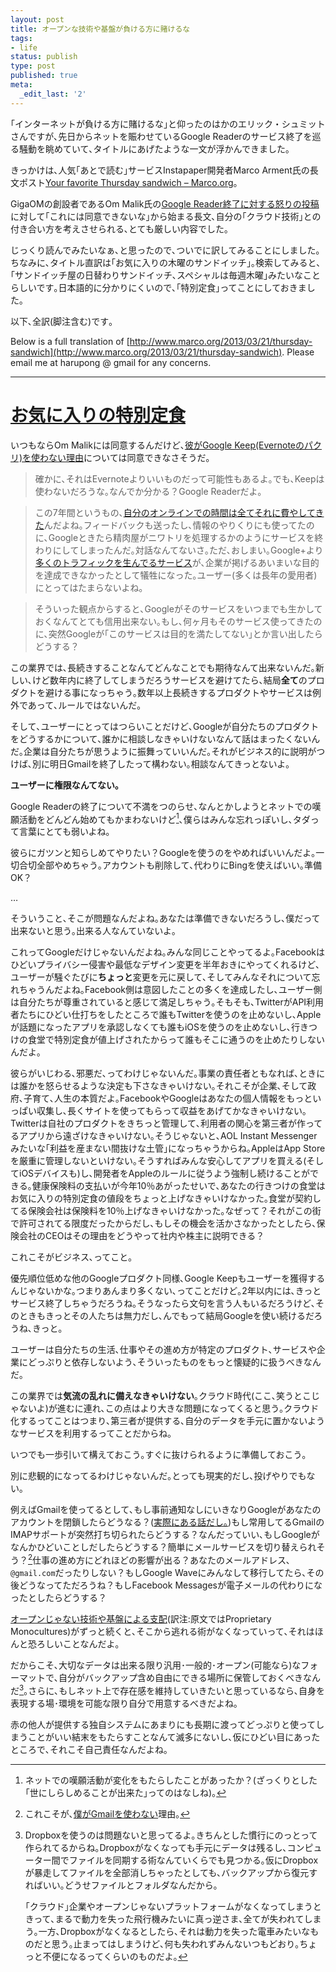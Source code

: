 ```yaml
---
layout: post
title: オープンな技術や基盤が負ける方に賭けるな
tags:
- life
status: publish
type: post
published: true
meta:
  _edit_last: '2'
---
```

｢インターネットが負ける方に賭けるな｣と仰ったのはかのエリック・シュミットさんですが､先日からネットを賑わせているGoogle Readerのサービス終了を巡る騒動を眺めていて､タイトルにあげたような一文が浮かんできました｡

きっかけは､人気｢あとで読む｣サービスInstapaper開発者Marco Arment氏の長文ポスト[Your favorite Thursday sandwich – Marco.org](http://www.marco.org/2013/03/21/thursday-sandwich)｡

GigaOMの創設者であるOm Malik氏の[Google Reader終了に対する怒りの投稿](http://gigaom.com/2013/03/20/sorry-google-you-can-keep-it-to-yourself/)に対して｢これには同意できないな｣から始まる長文､自分の｢クラウド技術｣との付き合い方を考えさせられる､とても厳しい内容でした｡

じっくり読んでみたいなぁ､と思ったので､ついでに訳してみることにしました｡ちなみに､タイトル直訳は｢お気に入りの木曜のサンドイッチ｣｡検索してみると､｢サンドイッチ屋の日替わりサンドイッチ､スペシャルは毎週木曜｣みたいなことらしいです｡日本語的に分かりにくいので､｢特別定食｣ってことにしておきました｡

以下､全訳(脚注含む)です｡

Below is a full translation of [http://www.marco.org/2013/03/21/thursday-sandwich](http://www.marco.org/2013/03/21/thursday-sandwich). Please email me at harupong @ gmail for any concerns.

<!--more-->
----------------
# [お気に入りの特別定食](http://www.marco.org/2013/03/21/thursday-sandwich)

いつもならOm Malikには同意するんだけど､[彼がGoogle Keep(Evernoteのパクリ)を使わない理由](href="http://gigaom.com/2013/03/20/sorry-google-you-can-keep-it-to-yourself/)については同意できなさそうだ｡

> 確かに､それはEvernoteよりいいものだって可能性もあるよ｡でも､Keepは使わないだろうな｡なんでか分かる？Google Readerだよ｡

> この7年間というもの､[自分のオンラインでの時間は全てそれに費やしてきた](http://gigaom.com/2013/03/13/chris-wetherll-google-reader/)んだよね｡フィードバックも送ったし､情報のやりくりにも使ってたのに､Googleときたら精肉屋がニワトリを処理するかのようにサービスを終わりにしてしまったんだ｡対話なんてないさ｡ただ､おしまい｡Google+より[多くのトラフィックを生んでるサービス](http://www.buzzfeed.com/jwherrman/google-reader-still-sends-far-more-traffic-than-google)が､企業が掲げるあいまいな目的を達成できなかったとして犠牲になった｡ユーザー(多くは長年の愛用者)にとってはたまらないよね｡

> そういった観点からすると､Googleがそのサービスをいつまでも生かしておくなんてとても信用出来ない｡もし､何ヶ月もそのサービス使ってきたのに､突然Googleが｢このサービスは目的を満たしてない｣とか言い出したらどうする？
  
この業界では､長続きすることなんてどんなことでも期待なんて出来ないんだ｡新しい､けど数年内に終了してしまうだろうサービスを避けてたら､結局**全て**のプロダクトを避ける事になっちゃう｡数年以上長続きするプロダクトやサービスは例外であって､ルールではないんだ｡

そして､ユーザーにとってはつらいことだけど､Googleが自分たちのプロダクトをどうするかについて､誰かに相談しなきゃいけないなんて話はまったくないんだ｡企業は自分たちが思うように振舞っていいんだ｡それがビジネス的に説明がつけば､別に明日Gmailを終了したって構わない｡相談なんてきっとないよ｡

**ユーザーに権限なんてない｡**

Google Readerの終了について不満をつのらせ､なんとかしようとネットでの嘆願活動をどんどん始めてもかまわないけど[^01]､僕らはみんな忘れっぽいし､タダって言葉にとても弱いよね｡

彼らにガツンと知らしめてやりたい？Googleを使うのをやめればいいんだよ｡一切合切全部やめちゃう｡アカウントも削除して､代わりにBingを使えばいい｡準備OK？

…

そういうこと､そこが問題なんだよね｡あなたは準備できないだろうし､僕だって出来ないと思う｡出来る人なんていないよ｡

これってGoogleだけじゃないんだよね｡みんな同じことやってるよ｡Facebookはひどいプライバシー侵害や最低なデザイン変更を半年おきにやってくれるけど､ユーザーが騒ぐたびに**ちょっと**変更を元に戻して､そしてみんなそれについて忘れちゃうんだよね｡Facebook側は意図したことの多くを達成したし､ユーザー側は自分たちが尊重されていると感じて満足しちゃう｡そもそも､TwitterがAPI利用者たちにひどい仕打ちをしたところで誰もTwitterを使うのを止めないし､Appleが話題になったアプリを承認しなくても誰もiOSを使うのを止めないし､行きつけの食堂で特別定食が値上げされたからって誰もそこに通うのを止めたりしないんだよ｡

彼らがいじわる､邪悪だ､ってわけじゃないんだ｡事業の責任者ともなれば､ときには誰かを怒らせるような決定も下さなきゃいけない｡それこそが企業､そして政府､子育て､人生の本質だよ｡FacebookやGoogleはあなたの個人情報をもっといっぱい収集し､長くサイトを使ってもらって収益をあげてかなきゃいけない｡Twitterは自社のプロダクトをきちっと管理して､利用者の関心を第三者が作ってるアプリから遠ざけなきゃいけない｡そうじゃないと､AOL Instant Messengerみたいな｢利益を産まない間抜けな土管｣になっちゃうからね｡AppleはApp Storeを厳重に管理しないといけない｡そうすればみんな安心してアプリを買える(そしてiOSデバイスも)し､開発者をAppleのルールに従うよう強制し続けることができる｡健康保険料の支払いが今年10％あがったせいで､あなたの行きつけの食堂はお気に入りの特別定食の値段をちょっと上げなきゃいけなかった｡食堂が契約してる保険会社は保険料を10％上げなきゃいけなかった｡なぜって？それがこの街で許可されてる限度だったからだし､もしその機会を活かさなかったとしたら､保険会社のCEOはその理由をどうやって社内や株主に説明できる？

これこそがビジネス､ってこと｡

優先順位低めな他のGoogleプロダクト同様､Google Keepもユーザーを獲得するんじゃないかな｡つまりあんまり多くない､ってことだけど｡2年以内には､きっとサービス終了しちゃうだろうね｡そうなったら文句を言う人もいるだろうけど､そのときもきっとその人たちは無力だし､んでもって結局Googleを使い続けるだろうね､きっと｡

ユーザーは自分たちの生活､仕事やその進め方が特定のプロダクト､サービスや企業にどっぷりと依存しないよう､そういったものをもっと懐疑的に扱うべきなんだ｡

この業界では**気流の乱れに備えなきゃいけない**｡クラウド時代(ここ､笑うとこじゃないよ)が進むに連れ､この点はより大きな問題になってくると思う｡クラウド化するってことはつまり､第三者が提供する､自分のデータを手元に置かないようなサービスを利用するってことだからね｡

いつでも一歩引いて構えておこう｡すぐに抜けられるように準備しておこう｡

別に悲観的になってるわけじゃないんだ｡とっても現実的だし､投げやりでもない｡

例えばGmailを使ってるとして､もし事前通知なしにいきなりGoogleがあなたのアカウントを閉鎖したらどうなる？([実際にある話だし｡](http://ehsanakhgari.org/blog/2012-04-13/how-i-lost-access-my-google-account-today))もし常用してるGmailのIMAPサポートが突然打ち切られたらどうする？なんだっていい､もしGoogleがなんかひどいことしだしたらどうする？簡単にメールサービスを切り替えられそう？[^02]仕事の進め方にどれほどの影響が出る？あなたのメールアドレス､`@gmail.com`だったりしない？もしGoogle Waveにみんなして移行してたら､その後どうなってただろうね？もしFacebook Messagesが電子メールの代わりになったとしたらどうする？

[オープンじゃない技術や基盤による支配](http://www.marco.org/2013/03/19/free-works)(訳注:原文ではProprietary Monocultures)がずっと続くと､そこから逃れる術がなくなっていって､それはほんと恐ろしいことなんだよ｡

だからこそ､大切なデータは出来る限り汎用･一般的･オープン(可能なら)なフォーマットで､自分がバックアップ含め自由にできる場所に保管しておくべきなんだ[^03]｡さらに､もしネット上で存在感を維持していきたいと思っているなら､自身を表現する場･環境を可能な限り自分で用意するべきだよね｡

赤の他人が提供する独自システムにあまりにも長期に渡ってどっぷりと使ってしまうことがいい結末をもたらすことなんて滅多にないし､仮にひどい目にあったところで､それこそ自己責任なんだよね｡

[^01]: ネットでの嘆願活動が変化をもたらしたことがあったか？(ざっくりとした｢世にしらしめることが出来た｣ってのはなしね)｡

[^02]: これこそが､[僕がGmailを使わない](http://www.marco.org/2011/04/05/let-us-pay-for-this-service-so-it-wont-go-down)理由｡

[^03]: Dropboxを使うのは問題ないと思ってるよ｡きちんとした慣行にのっとって作られてるからね｡Dropboxがなくなっても手元にデータは残るし､コンピューター間でファイルを同期する術なんていくらでも見つかる｡仮にDropboxが暴走してファイルを全部消しちゃったとしても､バックアップから復元すればいい｡どうせファイルとフォルダなんだから｡

	｢クラウド｣企業やオープンじゃないプラットフォームがなくなってしまうときって､まるで動力を失った飛行機みたいに真っ逆さま､全てが失われてしまう｡一方､Dropboxがなくなるとしたら､それは動力を失った電車みたいなものだと思う｡止まってはしまうけど､何も失われずみんないつもどおり｡ちょっと不便になるってくらいのものだよ｡

